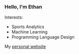 ### Hello, I'm Ethan

Interests:
- Sports Analytics
- Machine Learning
- Programming Language Design
  
My [personal website](https://ethantompkins.com/)

